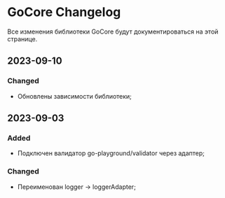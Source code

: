# GoCore Changelog
Все изменения библиотеки GoCore будут документироваться на этой странице.

## 2023-09-10
### Changed
- Обновлены зависимости библиотеки;

## 2023-09-03
### Added
- Подключен валидатор go-playground/validator через адаптер;

### Changed
- Переименован logger -> loggerAdapter;
